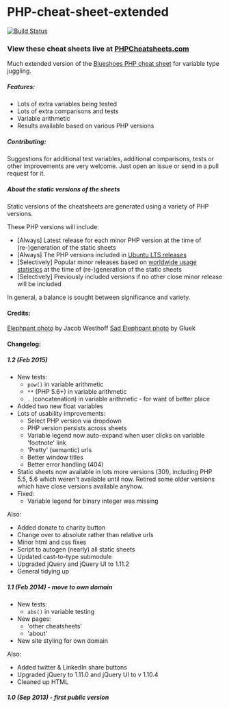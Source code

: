PHP-cheat-sheet-extended
========================
[![Build Status](https://travis-ci.org/jrfnl/PHP-cheat-sheet-extended.svg?branch=master)](https://travis-ci.org/jrfnl/PHP-cheat-sheet-extended)

### View these cheat sheets live at [PHPCheatsheets.com](http://phpcheatsheets.com/)

Much extended version of the [Blueshoes PHP cheat sheet](http://www.blueshoes.org/en/developer/php_cheat_sheet/) for variable type juggling.


##### Features:
* Lots of extra variables being tested
* Lots of extra comparisons and tests
* Variable arithmetic
* Results available based on various PHP versions


##### Contributing:
Suggestions for additional test variables, additional comparisons, tests or other improvements are very welcome. Just open an issue or send in a pull request for it.


##### About the static versions of the sheets

Static versions of the cheatsheets are generated using a variety of PHP versions.

These PHP versions will include:
* [Always] Latest release for each minor PHP version at the time of (re-)generation of the static sheets
* [Always] The PHP versions included in [Ubuntu LTS releases](http://distrowatch.com/table.php?distribution=Ubuntu)
* [Selectively] Popular minor releases based on [worldwide usage statistics](http://w3techs.com/technologies/details/pl-php/all/all) at the time of (re-)generation of the static sheets
* [Selectively] Previously included versions if no other close minor release will be included

In general, a balance is sought between significance and variety.


#### Credits:
[Elephpant photo](http://www.flickr.com/photos/jakobwesthoff/3231273333/) by Jacob Westhoff
[Sad Elephpant photo](http://www.flickr.com/photos/gluek/100179589/) by Gluek


#### Changelog:

##### 1.2 (Feb 2015)
* New tests:
	- `pow()` in variable arithmetic
	- `**` (PHP 5.6+) in variable arithmetic
	- `.` (concatenation) in variable arithmetic - for want of better place
* Added two new float variables
* Lots of usability improvements:
	- Select PHP version via dropdown
	- PHP version persists across sheets
	- Variable legend now auto-expand when user clicks on variable 'footnote' link
	- 'Pretty' (semantic) urls
	- Better window titles
	- Better error handling (404)
* Static sheets now available in lots more versions (30!), including PHP 5.5, 5.6 which weren't available until now. Retired some older versions which have close versions available anyhow.
* Fixed:
	- Variable legend for binary integer was missing

Also:
* Added donate to charity button
* Change over to absolute rather than relative urls
* Minor html and css fixes
* Script to autogen (nearly) all static sheets
* Updated cast-to-type submodule
* Upgraded jQuery and jQuery UI to 1.11.2
* General tidying up


##### 1.1 (Feb 2014) - move to own domain
* New tests:
	- `abs()` in variable testing
* New pages:
	- 'other cheatsheets'
	- 'about'
* New site styling for own domain

Also:
* Added twitter & LinkedIn share buttons
* Upgraded jQuery to 1.11.0 and jQuery UI to v 1.10.4
* Cleaned up HTML


##### 1.0 (Sep 2013) - first public version